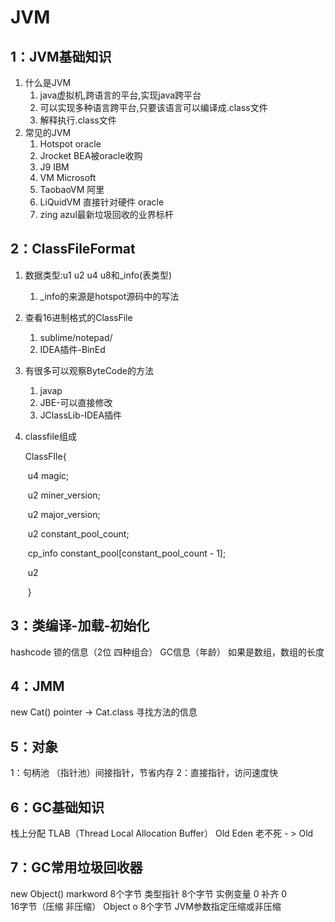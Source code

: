 # JVM

## 1：JVM基础知识

1. 什么是JVM
   1. java虚拟机,跨语言的平台,实现java跨平台
   2. 可以实现多种语言跨平台,只要该语言可以编译成.class文件
   3. 解释执行.class文件
2. 常见的JVM
   1. Hotspot oracle
   2. Jrocket BEA被oracle收购
   3. J9  IBM
   4. VM Microsoft
   5. TaobaoVM 阿里
   6. LiQuidVM 直接针对硬件 oracle
   7. zing azul最新垃圾回收的业界标杆

## 2：ClassFileFormat

1. 数据类型:u1 u2 u4 u8和_info(表类型)

   1. _info的来源是hotspot源码中的写法

2. 查看16进制格式的ClassFile

   1. sublime/notepad/
   2. IDEA插件-BinEd	

3. 有很多可以观察ByteCode的方法

   1. javap
   2. JBE-可以直接修改
   3. JClassLib-IDEA插件

4. classfile组成

   ClassFIle{

   ​		u4 magic;

   ​		u2 miner_version;

   ​		u2 major_version;

   ​		u2 constant_pool_count;

   ​		cp_info constant_pool[constant_pool_count - 1];

   ​		u2

   ​	}

## 3：类编译-加载-初始化

hashcode
锁的信息（2位 四种组合）
GC信息（年龄）
如果是数组，数组的长度

## 4：JMM

new Cat()
pointer -> Cat.class
寻找方法的信息

## 5：对象

1：句柄池 （指针池）间接指针，节省内存
2：直接指针，访问速度快

## 6：GC基础知识

栈上分配
TLAB（Thread Local Allocation Buffer）
Old
Eden
老不死 - > Old

## 7：GC常用垃圾回收器

new Object()
markword          8个字节
类型指针           8个字节
实例变量           0
补齐                  0		
16字节（压缩 非压缩）
Object o
8个字节 
JVM参数指定压缩或非压缩

